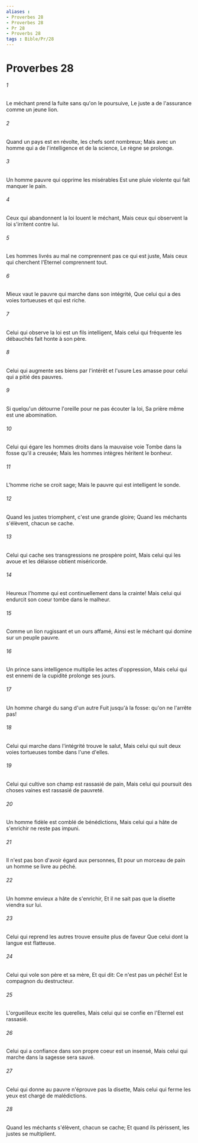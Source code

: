 ```yaml
---
aliases : 
- Proverbes 28
- Proverbes 28
- Pr 28
- Proverbs 28
tags : Bible/Pr/28
---
```


# Proverbes 28

###### 1
Le méchant prend la fuite sans qu'on le poursuive, Le juste a de l'assurance comme un jeune lion.
###### 2
Quand un pays est en révolte, les chefs sont nombreux; Mais avec un homme qui a de l'intelligence et de la science, Le règne se prolonge.
###### 3
Un homme pauvre qui opprime les misérables Est une pluie violente qui fait manquer le pain.
###### 4
Ceux qui abandonnent la loi louent le méchant, Mais ceux qui observent la loi s'irritent contre lui.
###### 5
Les hommes livrés au mal ne comprennent pas ce qui est juste, Mais ceux qui cherchent l'Eternel comprennent tout.
###### 6
Mieux vaut le pauvre qui marche dans son intégrité, Que celui qui a des voies tortueuses et qui est riche.
###### 7
Celui qui observe la loi est un fils intelligent, Mais celui qui fréquente les débauchés fait honte à son père.
###### 8
Celui qui augmente ses biens par l'intérêt et l'usure Les amasse pour celui qui a pitié des pauvres.
###### 9
Si quelqu'un détourne l'oreille pour ne pas écouter la loi, Sa prière même est une abomination.
###### 10
Celui qui égare les hommes droits dans la mauvaise voie Tombe dans la fosse qu'il a creusée; Mais les hommes intègres héritent le bonheur.
###### 11
L'homme riche se croit sage; Mais le pauvre qui est intelligent le sonde.
###### 12
Quand les justes triomphent, c'est une grande gloire; Quand les méchants s'élèvent, chacun se cache.
###### 13
Celui qui cache ses transgressions ne prospère point, Mais celui qui les avoue et les délaisse obtient miséricorde.
###### 14
Heureux l'homme qui est continuellement dans la crainte! Mais celui qui endurcit son coeur tombe dans le malheur.
###### 15
Comme un lion rugissant et un ours affamé, Ainsi est le méchant qui domine sur un peuple pauvre.
###### 16
Un prince sans intelligence multiplie les actes d'oppression, Mais celui qui est ennemi de la cupidité prolonge ses jours.
###### 17
Un homme chargé du sang d'un autre Fuit jusqu'à la fosse: qu'on ne l'arrête pas!
###### 18
Celui qui marche dans l'intégrité trouve le salut, Mais celui qui suit deux voies tortueuses tombe dans l'une d'elles.
###### 19
Celui qui cultive son champ est rassasié de pain, Mais celui qui poursuit des choses vaines est rassasié de pauvreté.
###### 20
Un homme fidèle est comblé de bénédictions, Mais celui qui a hâte de s'enrichir ne reste pas impuni.
###### 21
Il n'est pas bon d'avoir égard aux personnes, Et pour un morceau de pain un homme se livre au péché.
###### 22
Un homme envieux a hâte de s'enrichir, Et il ne sait pas que la disette viendra sur lui.
###### 23
Celui qui reprend les autres trouve ensuite plus de faveur Que celui dont la langue est flatteuse.
###### 24
Celui qui vole son père et sa mère, Et qui dit: Ce n'est pas un péché! Est le compagnon du destructeur.
###### 25
L'orgueilleux excite les querelles, Mais celui qui se confie en l'Eternel est rassasié.
###### 26
Celui qui a confiance dans son propre coeur est un insensé, Mais celui qui marche dans la sagesse sera sauvé.
###### 27
Celui qui donne au pauvre n'éprouve pas la disette, Mais celui qui ferme les yeux est chargé de malédictions.
###### 28
Quand les méchants s'élèvent, chacun se cache; Et quand ils périssent, les justes se multiplient.
